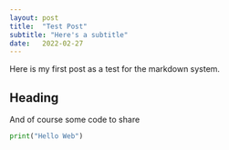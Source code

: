 ```yaml
---
layout: post
title:  "Test Post"
subtitle: "Here's a subtitle"
date:   2022-02-27
---
```

Here is my first post as a test for the markdown system.

## Heading ##
And of course some code to share
```python
print("Hello Web")
```